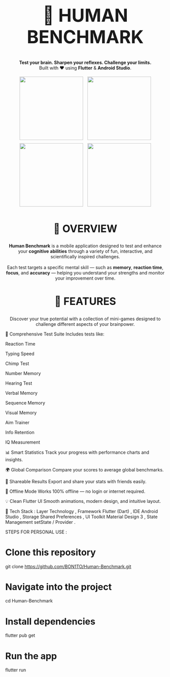 <h1 align="center" style="font-size: 3.5rem;"> 🧠 HUMAN BENCHMARK </h1> <p align="center"> <strong>Test your brain. Sharpen your reflexes. Challenge your limits.</strong><br> Built with ❤️ using <b>Flutter</b> & <b>Android Studio</b>. </p>
<p align="center"> <img src="https://i.postimg.cc/jShmHwyX/Screenshot-20251029-175805.jpg" width="200" style="margin: 5px;"> <img src="https://i.postimg.cc/JnQsmQXf/Screenshot-20251029-175814.jpg" width="200" style="margin: 5px;"> <img src="https://i.postimg.cc/HLDnyN4F/Screenshot-20251029-175855.jpg" width="200" style="margin: 5px;"> <img src="https://i.postimg.cc/L5b66Q8Y/Screenshot-20251029-175920.jpg" width="200" style="margin: 5px;"> </p>
<h2 align="center" style="font-size: 2rem;"> 🧩 OVERVIEW </h2> <p align="center"> <b>Human Benchmark</b> is a mobile application designed to test and enhance your <b>cognitive abilities</b> through a variety of fun, interactive, and scientifically inspired challenges. <br><br> Each test targets a specific mental skill — such as <b>memory</b>, <b>reaction time</b>, <b>focus</b>, and <b>accuracy</b> — helping you understand your strengths and monitor your improvement over time. </p>
<h2 align="center" style="font-size: 2rem;"> 🚀 FEATURES </h2> <p align="center"> Discover your true potential with a collection of mini-games designed to challenge different aspects of your brainpower. </p>

🎯 Comprehensive Test Suite
Includes tests like:

Reaction Time

Typing Speed

Chimp Test

Number Memory

Hearing Test

Verbal Memory

Sequence Memory

Visual Memory

Aim Trainer

Info Retention

IQ Measurement

📊 Smart Statistics
Track your progress with performance charts and insights.

🌍 Global Comparison
Compare your scores to average global benchmarks.

📸 Shareable Results
Export and share your stats with friends easily.

📴 Offline Mode
Works 100% offline — no login or internet required.

💡 Clean Flutter UI
Smooth animations, modern design, and intuitive layout.

🧠 Tech Stack :
Layer	Technology , 
Framework	Flutter (Dart) , 
IDE	Android Studio , 
Storage	Shared Preferences , 
UI Toolkit	Material Design 3 , 
State Management	setState / Provider .


STEPS FOR PERSONAL USE : 


# Clone this repository
git clone https://github.com/BON1TO/Human-Benchmark.git

# Navigate into the project
cd Human-Benchmark

# Install dependencies
flutter pub get

# Run the app
flutter run
